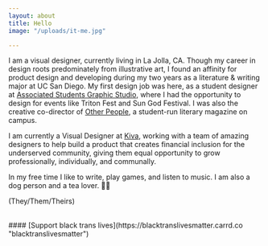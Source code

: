 ```yaml
---
layout: about
title: Hello
image: "/uploads/it-me.jpg"

---
```

<!-- I hate writing these things. It's like writing an autobiography of my professional life and saying "look at all the awesome things I've done!!!" when, as a designer, all I do is look at my own work critically. I even go to *other* designers on a daily basis to look for all the not-so-awesome stuff in my work after having worked it for so long myself that "good design" and "suck" has morphed into a blob of blue-light emitting uncertainty. Regardless, I've been given the opportunity to work on some pretty cool projects, so I'm eternally grateful for that.
 -->
I am a visual designer, currently living in La Jolla, CA. Though my career in design roots predominately from illustrative art, I found an affinity for product design and developing during my two years as a literature & writing major at UC San Diego. My first design job was here, as a student designer at [Associated Students Graphic Studio](https://asgraphicstudio.ucsd.edu "AS Graphic Studio"), where I had the opportunity to design for events like Triton Fest and Sun God Festival. I was also the creative co-director of [Other People](otherpeoplesd.com "Other People"), a student-run literary magazine on campus.

I am currently a Visual Designer at [Kiva](Kiva.org "Kiva.org"), working with a team of amazing designers to help build a product that creates financial inclusion for the underserved community, giving them equal opportunity to grow professionally, individually, and communally.

In my free time I like to write, play games, and listen to music. I am also a dog person and a tea lover. 🐶🍵

(They/Them/Theirs)

<br>
#### [Support black trans lives](https://blacktranslivesmatter.carrd.co "blacktranslivesmatter")
<br>